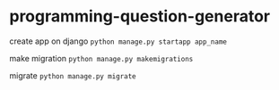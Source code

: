 # programming-question-generator
create app on django `python manage.py startapp app_name`

make migration `python manage.py makemigrations`

migrate `python manage.py migrate`